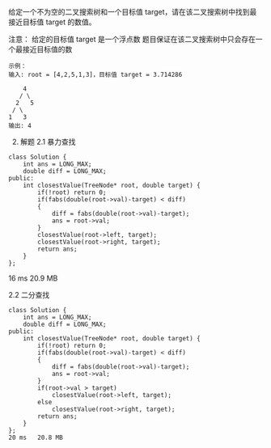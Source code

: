 给定一个不为空的二叉搜索树和一个目标值 target，请在该二叉搜索树中找到最接近目标值 target 的数值。

注意：
 给定的目标值 target 是一个浮点数
 题目保证在该二叉搜索树中只会存在一个最接近目标值的数
```
示例：
输入: root = [4,2,5,1,3]，目标值 target = 3.714286

    4
   / \
  2   5
 / \
1   3
输出: 4
```
2. 解题
2.1 暴力查找
```
class Solution {
	int ans = LONG_MAX;
	double diff = LONG_MAX;
public:
    int closestValue(TreeNode* root, double target) {
    	if(!root) return 0;
    	if(fabs(double(root->val)-target) < diff)
    	{
    		diff = fabs(double(root->val)-target);
    		ans = root->val;
    	}
    	closestValue(root->left, target);
    	closestValue(root->right, target);
    	return ans;
    }
};
```
16 ms	20.9 MB

2.2 二分查找
```
class Solution {
	int ans = LONG_MAX;
	double diff = LONG_MAX;
public:
    int closestValue(TreeNode* root, double target) {
    	if(!root) return 0;
        if(fabs(double(root->val)-target) < diff)
    	{
    		diff = fabs(double(root->val)-target);
    		ans = root->val;
    	}
        if(root->val > target)
            closestValue(root->left, target);
        else
            closestValue(root->right, target);
    	return ans;
    }
};
20 ms	20.8 MB
```